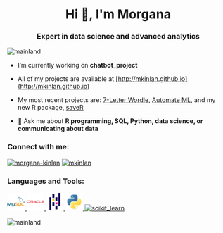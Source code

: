 <h1 align="center">Hi 👋, I'm Morgana</h1>
<h3 align="center">Expert in data science and advanced analytics</h3>

<p align="left"> <img src="https://komarev.com/ghpvc/?username=mainland&label=Profile%20views&color=0e75b6&style=flat" alt="mainland" /> </p>

- I’m currently working on **chatbot_project**

- All of my projects are available at [http://mkinlan.github.io](http://mkinlan.github.io)

- My most recent projects are: <a href="https://github.com/mkinlan/7_letter_wordle" target="_blank">7-Letter Wordle</a>, <a href="https://github.com/mkinlan/automate_ML" target="_blank">Automate ML</a>,
   and my new R package, <a href="https://github.com/mkinlan/saveR" target="_blank">saveR</a>

- 💬 Ask me about **R programming, SQL, Python, data science, or communicating about data**

<h3 align="left">Connect with me:</h3>
<p align="left">
<a href="https://linkedin.com/in/morgana-kinlan" target="blank"><img align="center" src="https://raw.githubusercontent.com/rahuldkjain/github-profile-readme-generator/master/src/images/icons/Social/linked-in-alt.svg" alt="morgana-kinlan" height="30" width="40" /></a>
<a href="https://www.leetcode.com/mkinlan" target="blank"><img align="center" src="https://raw.githubusercontent.com/rahuldkjain/github-profile-readme-generator/master/src/images/icons/Social/leet-code.svg" alt="mkinlan" height="30" width="40" /></a>
</p>

<h3 align="left">Languages and Tools:</h3>
<p align="left"> <a href="https://www.mysql.com/" target="_blank" rel="noreferrer"> <img src="https://raw.githubusercontent.com/devicons/devicon/master/icons/mysql/mysql-original-wordmark.svg" alt="mysql" width="40" height="40"/> </a> <a href="https://www.oracle.com/" target="_blank" rel="noreferrer"> <img src="https://raw.githubusercontent.com/devicons/devicon/master/icons/oracle/oracle-original.svg" alt="oracle" width="40" height="40"/> </a> <a href="https://pandas.pydata.org/" target="_blank" rel="noreferrer"> <img src="https://raw.githubusercontent.com/devicons/devicon/2ae2a900d2f041da66e950e4d48052658d850630/icons/pandas/pandas-original.svg" alt="pandas" width="40" height="40"/> </a> <a href="https://www.python.org" target="_blank" rel="noreferrer"> <img src="https://raw.githubusercontent.com/devicons/devicon/master/icons/python/python-original.svg" alt="python" width="40" height="40"/> </a> <a href="https://scikit-learn.org/" target="_blank" rel="noreferrer"> <img src="https://upload.wikimedia.org/wikipedia/commons/0/05/Scikit_learn_logo_small.svg" alt="scikit_learn" width="40" height="40"/> </a> </p>

<p><img align="center" src="https://github-readme-stats.vercel.app/api/top-langs?username=mainland&show_icons=true&locale=en&layout=compact" alt="mainland" /></p>
